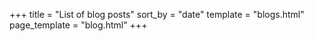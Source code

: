 +++
title = "List of blog posts"
sort_by = "date"
template = "blogs.html"
page_template = "blog.html"
+++

